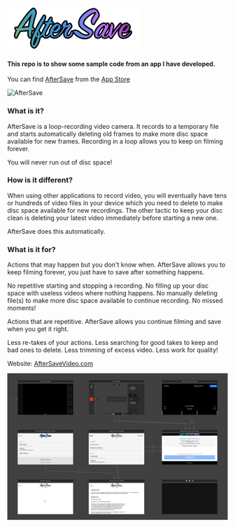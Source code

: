 ![AfterSave](https://github.com/juhani-vainio/AfterSave3/blob/master/images/AfterSaveGradientText.png)

#### This repo is to show some sample code from an app I have developed.

You can find [AfterSave](https://itunes.apple.com/us/app/aftersave/id1320429958?mt=8) from the [App Store](https://itunes.apple.com/us/app/aftersave/id1320429958?mt=8)


![AfterSave](https://github.com/juhani-vainio/AfterSave3/blob/master/images/AfterSave3_full.mp4.gif)


### What is it?
AfterSave is a loop-recording video camera. It records to a temporary file and starts automatically deleting old frames to make more disc space available for new frames. Recording in a loop allows you to keep on filming forever.

You will never run out of disc space!

### How is it different?
When using other applications to record video, you will eventually have tens or hundreds of video files in your device which you need to delete to make disc space available for new recordings. The other tactic to keep your disc clean is deleting your latest video immediately before starting a new one.

AfterSave does this automatically.

### What is it for?
Actions that may happen but you don't know when.
AfterSave allows you to keep filming forever, you just have to save after something happens.

No repetitive starting and stopping a recording.
No filling up your disc space with useless videos where nothing happens.
No manually deleting file(s) to make more disc space available to continue recording.
No missed moments!

Actions that are repetitive.
AfterSave allows you continue filming and save when you get it right.

Less re-takes of your actions.
Less searching for good takes to keep and bad ones to delete.
Less trimming of excess video.
Less work for quality!

Website:  [AfterSaveVideo.com](https://aftersavevideo.com/)

![Storyboard](https://github.com/juhani-vainio/AfterSave3/blob/master/AfterSave3/AFTERSAVE3_Storyboard.png "Storyboard")

